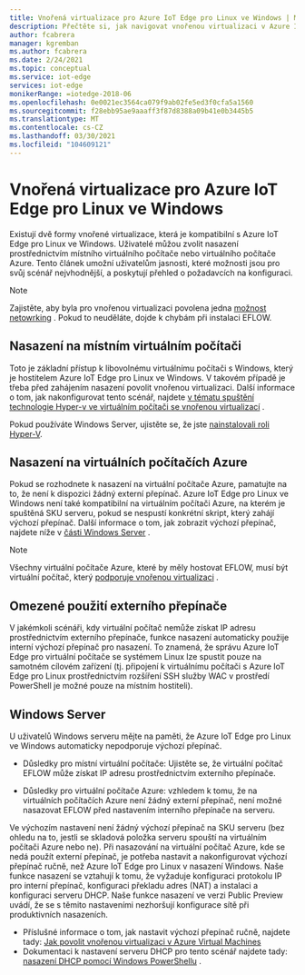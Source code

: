 ```yaml
---
title: Vnořená virtualizace pro Azure IoT Edge pro Linux ve Windows | Microsoft Docs
description: Přečtěte si, jak navigovat vnořenou virtualizaci v Azure IoT Edge pro Linux ve Windows.
author: fcabrera
manager: kgremban
ms.author: fcabrera
ms.date: 2/24/2021
ms.topic: conceptual
ms.service: iot-edge
services: iot-edge
monikerRange: =iotedge-2018-06
ms.openlocfilehash: 0e0021ec3564ca079f9ab02fe5ed3f0cfa5a1560
ms.sourcegitcommit: f28ebb95ae9aaaff3f87d8388a09b41e0b3445b5
ms.translationtype: MT
ms.contentlocale: cs-CZ
ms.lasthandoff: 03/30/2021
ms.locfileid: "104609121"
---
```

# <a name="nested-virtualization-for-azure-iot-edge-for-linux-on-windows"></a>Vnořená virtualizace pro Azure IoT Edge pro Linux ve Windows
Existují dvě formy vnořené virtualizace, která je kompatibilní s Azure IoT Edge pro Linux ve Windows. Uživatelé můžou zvolit nasazení prostřednictvím místního virtuálního počítače nebo virtuálního počítače Azure. Tento článek umožní uživatelům jasnosti, které možnosti jsou pro svůj scénář nejvhodnější, a poskytují přehled o požadavcích na konfiguraci.

> [!NOTE]
>
> Zajistěte, aby byla pro vnořenou virtualizaci povolena jedna [možnost netowrking](/virtualization/hyper-v-on-windows/user-guide/nested-virtualization#networking-options) . Pokud to neuděláte, dojde k chybám při instalaci EFLOW. 

## <a name="deployment-on-local-vm"></a>Nasazení na místním virtuálním počítači
Toto je základní přístup k libovolnému virtuálnímu počítači s Windows, který je hostitelem Azure IoT Edge pro Linux ve Windows. V takovém případě je třeba před zahájením nasazení povolit vnořenou virtualizaci. Další informace o tom, jak nakonfigurovat tento scénář, najdete [v tématu spuštění technologie Hyper-v ve virtuálním počítači se vnořenou virtualizací](https://docs.microsoft.com/virtualization/hyper-v-on-windows/user-guide/nested-virtualization) .

Pokud používáte Windows Server, ujistěte se, že jste [nainstalovali roli Hyper-V](https://docs.microsoft.com/windows-server/virtualization/hyper-v/get-started/install-the-hyper-v-role-on-windows-server).

## <a name="deployment-on-azure-vms"></a>Nasazení na virtuálních počítačích Azure
Pokud se rozhodnete k nasazení na virtuální počítače Azure, pamatujte na to, že není k dispozici žádný externí přepínač. Azure IoT Edge pro Linux ve Windows není také kompatibilní na virtuálním počítači Azure, na kterém je spuštěná SKU serveru, pokud se nespustí konkrétní skript, který zahájí výchozí přepínač. Další informace o tom, jak zobrazit výchozí přepínač, najdete níže v [části Windows Server](#windows-server) . 

> [!NOTE]
>
> Všechny virtuální počítače Azure, které by měly hostovat EFLOW, musí být virtuální počítač, který [podporuje vnořenou virtualizaci](../virtual-machines/acu.md) .


## <a name="limited-use-of-external-switch"></a>Omezené použití externího přepínače
V jakémkoli scénáři, kdy virtuální počítač nemůže získat IP adresu prostřednictvím externího přepínače, funkce nasazení automaticky použije interní výchozí přepínač pro nasazení. To znamená, že správu Azure IoT Edge pro virtuální počítače se systémem Linux lze spustit pouze na samotném cílovém zařízení (tj. připojení k virtuálnímu počítači s Azure IoT Edge pro Linux prostřednictvím rozšíření SSH služby WAC v prostředí PowerShell je možné pouze na místním hostiteli).

## <a name="windows-server"></a>Windows Server
U uživatelů Windows serveru mějte na paměti, že Azure IoT Edge pro Linux ve Windows automaticky nepodporuje výchozí přepínač.

* Důsledky pro místní virtuální počítače: Ujistěte se, že virtuální počítač EFLOW může získat IP adresu prostřednictvím externího přepínače.

* Důsledky pro virtuální počítače Azure: vzhledem k tomu, že na virtuálních počítačích Azure není žádný externí přepínač, není možné nasazovat EFLOW před nastavením interního přepínače na serveru.

Ve výchozím nastavení není žádný výchozí přepínač na SKU serveru (bez ohledu na to, jestli se skladová položka serveru spouští na virtuálním počítači Azure nebo ne). Při nasazování na virtuální počítač Azure, kde se nedá použít externí přepínač, je potřeba nastavit a nakonfigurovat výchozí přepínač ručně, než Azure IoT Edge pro Linux v nasazení Windows. Naše funkce nasazení se vztahují k tomu, že vyžaduje konfiguraci protokolu IP pro interní přepínač, konfiguraci překladu adres (NAT) a instalaci a konfiguraci serveru DHCP. Naše funkce nasazení ve verzi Public Preview uvádí, že se s těmito nastaveními nezhoršují konfigurace sítě při produktivních nasazeních.

* Příslušné informace o tom, jak nastavit výchozí přepínač ručně, najdete tady: [Jak povolit vnořenou virtualizaci v Azure Virtual Machines](https://docs.microsoft.com/azure/virtual-machines/windows/nested-virtualization)
* Dokumentaci k nastavení serveru DHCP pro tento scénář najdete tady: [nasazení DHCP pomocí Windows PowerShellu](https://docs.microsoft.com/windows-server/networking/technologies/dhcp/dhcp-deploy-wps) .
